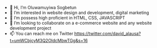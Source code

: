 - 👋 Hi, I’m Oluwamuyiwa Sogbetun
- 👀 I’m interested in website design and development, digital marketing
- 🌱 I’m possess high proficient in HTML, CSS, JAVASCRIPT 
- 💞️ I’m looking to collaborate on a e-commerce website and any website development project
- 📫 You can reach me on Twitter https://twitter.com/david_alausa?t=umWCbjcyM3Q2OldcMbwTGg&s=16

<!---
Dmayor22/Dmayor22 is a ✨ special ✨ repository because its `README.md` (this file) appears on your GitHub profile.
You can click the Preview link to take a look at your changes.
--->
